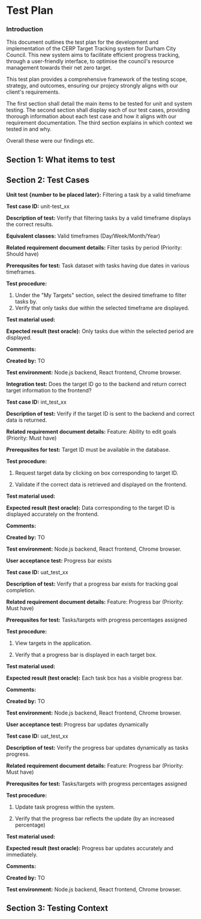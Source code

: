 # Test Plan
### Introduction

This document outlines the test plan for the development and implementation of the CERP Target Tracking system for Durham City Council. This new system aims to facilitate efficient progress tracking, through a user-friendly interface, to optimise the council's resource management towards their net zero target.

This test plan provides a comprehensive framework of the testing scope, strategy, and outcomes, ensuring our projecy strongly aligns with our client's requirements.

The first section shall detail the main items to be tested for unit and system testing. The second section shall display each of our test cases, providing thorough information about each test case and how it aligns with our requirement documentation. The third section explains in which context we tested in and why.

Overall these were our findings etc.

## Section 1: What items to test

## Section 2: Test Cases

**Unit test {number to be placed later}:** Filtering a task by a valid timeframe

**Test case ID:** unit-test_xx

**Description of test:** Verify that filtering tasks by a valid timeframe displays the correct results.

**Equivalent classes:** Valid timeframes (Day/Week/Month/Year)

**Related requirement document details:** Filter tasks by period (Priority: Should have)

**Prerequsites for test:** Task dataset with tasks having due dates in various timeframes.

**Test procedure:**  
  1. Under the "My Targets" section, select the desired timeframe to filter tasks by.                                                              							         
  2. Verify that only tasks due within the selected timeframe are displayed.

**Test material used:** 

**Expected result (test oracle):** Only tasks due within the selected period are displayed.

**Comments:**

**Created by:** TO

**Test environment:** Node.js backend, React frontend, Chrome browser.


**Integration test:** Does the target ID go to the backend and return correct target information to the frontend?

**Test case ID:** int_test_xx

**Description of test:** Verify if the target ID is sent to the backend and correct data is returned.

**Related requirement document details:** Feature: Ability to edit goals (Priority: Must have)

**Prerequsites for test:** Target ID must be available in the database.

**Test procedure:**  
  1. Request target data by clicking on box corresponding to target ID.

  2. Validate if the correct data is retrieved and displayed on the frontend.

**Test material used:** 

**Expected result (test oracle):** Data corresponding to the target ID is displayed accurately on the frontend.

**Comments:**

**Created by:** TO

**Test environment:** Node.js backend, React frontend, Chrome browser.


**User acceptance test:** Progress bar exists

**Test case ID:** uat_test_xx

**Description of test:** Verify that a progress bar exists for tracking goal completion.

**Related requirement document details:** Feature: Progress bar (Priority: Must have)

**Prerequsites for test:** Tasks/targets with progress percentages assigned

**Test procedure:**  
  1. View targets in the application.

  2. Verify that a progress bar is displayed in each target box.

**Test material used:** 

**Expected result (test oracle):** Each task box has a visible progress bar.

**Comments:**

**Created by:** TO

**Test environment:** Node.js backend, React frontend, Chrome browser.


**User acceptance test:** Progress bar updates dynamically

**Test case ID:** uat_test_xx

**Description of test:** Verify the progress bar updates dynamically as tasks progress.

**Related requirement document details:** Feature: Progress bar (Priority: Must have)

**Prerequsites for test:** Tasks/targets with progress percentages assigned

**Test procedure:**  
  1. Update task progress within the system.

  2. Verify that the progress bar reflects the update (by an increased percentage)

**Test material used:** 

**Expected result (test oracle):** Progress bar updates accurately and immediately.

**Comments:**

**Created by:** TO

**Test environment:** Node.js backend, React frontend, Chrome browser.







## Section 3: Testing Context
